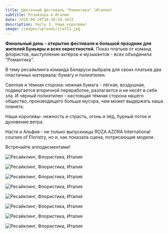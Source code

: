 ```yaml
---
title: Цветочный фестиваль "Романтика" (Италия)
subtitle: РозаАзора в Италии
date: 2018-08-20T16:30:54.167Z
description: Часть 3. Наши королевы!
image: /images/uploads/ital11.jpg
---
```

**Финальный день - открытие фестиваля и большой праздник для жителей Буньяры и всех окрестностей.** Показ платьев от команд флористов, выступление актёров и музыкантов - всех объединила "Романтика". 

В тему ресайклинга команда Беларуси выбрала для своих платьев два пластичных материала: бумагу и полиэтилен. 

Светлая и тёмная сторона: нежная бумага - лёгкая, воздушная, подвергается вторичной переработке, разлагается и не несёт в себе зла. И чёрный полиэтилен - настоящая тёмная сторона нашего общество, производящего больше мусора, чем может выдержать наша планета.

Наши королевы- нежность и страсть, огонь и лёд, бурный поток и дуновение ветра.

Настя и Альфия - не только выпускницы ROZA AZORA International courses of Floristry, но и, как показала сцена, потрясающие модели. 

Встречайте аплодисментами!

![Ресайклинг, Флористика, Италия](/images/uploads/ital3.jpg)

![Ресайклинг, Флористика, Италия](/images/uploads/ital1.jpg)

![Ресайклинг, Флористика, Италия](/images/uploads/ital7.jpg)

![Ресайклинг, Флористика, Италия](/images/uploads/ital2.jpg)

![Ресайклинг, Флористика, Италия](/images/uploads/ital8.jpg)

![Ресайклинг, Флористика, Италия](/images/uploads/ital10.jpg)

![Ресайклинг, Флористика, Италия](/images/uploads/ital12.jpg)

![Ресайклинг, Флористика, Италия](/images/uploads/ital11.jpg)
